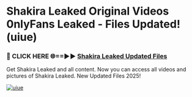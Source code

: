 # Shakira Leaked Original Videos 0nlyFans Leaked - Files Updated! (uiue)

<h3>🔴 CLICK HERE 🌐==►► <a href="https://tinyurl.com/ehrbuxhb" rel="nofollow">Shakira Leaked Updated Files</a></h3>

Get Shakira Leaked and all content. Now you can access all videos and pictures of Shakira Leaked. New Updated Files 2025!

[![uiue](https://i.imgur.com/lVYEuWS.gif)](https://tinyurl.com/ehrbuxhb)
